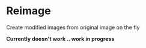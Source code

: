 # Reimage
Create modified images from original image on the fly

**Currently doesn't work .. work in progress**
